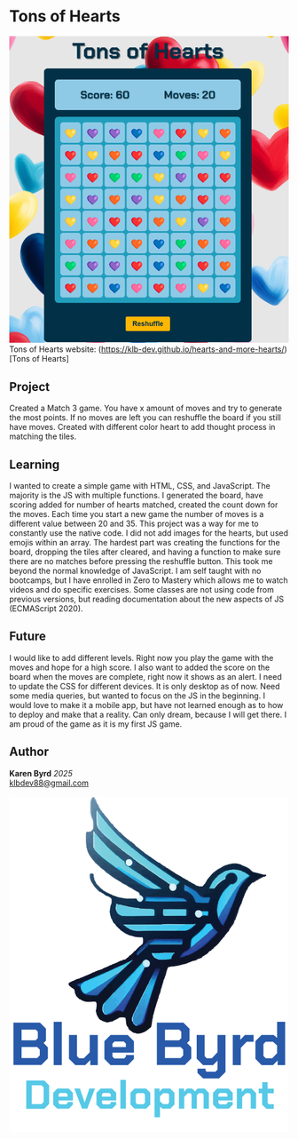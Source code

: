 # Tons of Hearts

![Display of Tons of Hearts](images/screenShot-Game.png)
Tons of Hearts website: (https://klb-dev.github.io/hearts-and-more-hearts/)[Tons of Hearts]

## Project
Created a Match 3 game. You have x amount of moves and try to generate the most points. If no moves are left you can reshuffle the board if you still have moves. Created with different color heart to add thought process in matching the tiles. 
## Learning
I wanted to create a simple game with HTML, CSS, and JavaScript. The majority is the JS with multiple functions. I generated the board, have scoring added for number of hearts matched, created the count down for the moves. Each time you start a new game the number of moves is a different value between 20 and 35. This project was a way for me to constantly use the native code. I did not add images for the hearts, but used emojis within an array. The hardest part was creating the functions for the board, dropping the tiles after cleared, and having a function to make sure there are no matches before pressing the reshuffle button. This took me beyond the normal knowledge of JavaScript. I am self taught with no bootcamps, but I have enrolled in Zero to Mastery which allows me to watch videos and do specific exercises. Some classes are not using code from previous versions, but reading documentation about the new aspects of JS (ECMAScript 2020).
## Future
I would like to add different levels. Right now you play the game with the moves and hope for a high score. I also want to added the score on the board when the moves are complete, right now it shows as an alert.
I need to update the CSS for different devices. It is only desktop as of now. Need some media queries, but wanted to focus on the JS in the beginning. 
I would love to make it a mobile app, but have not learned enough as to how to deploy and make that a reality. Can only dream, because I will get there. 
I am proud of the game as it is my first JS game. 
## Author
**Karen Byrd**
*2025*
<br>
klbdev88@gmail.com
<br><br>
![Blue Byrd Development Logo](images\blueByrdDevelopmentLogo.png)